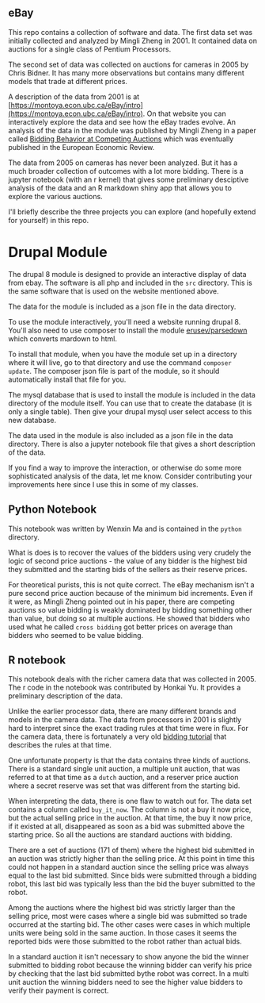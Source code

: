 ## eBay

This repo contains a collection of software and data.  The first data set  was initially collected and analyzed by Mingli Zheng in 2001.  It contained data on auctions for a single class of Pentium Processors.

The second set of data was collected on auctions for cameras in 2005 by Chris Bidner.  It has many more observations but contains many different models that trade at different prices.

A description of the data from 2001 is at [https://montoya.econ.ubc.ca/eBay/intro](https://montoya.econ.ubc.ca/eBay/intro).  On that website you can interactively explore the data and see how the eBay trades evolve.  An analysis of the data in the module was published by Mingli Zheng in a paper called [Bidding Behavior at Competing Auctions](https://papers.ssrn.com/sol3/papers.cfm?abstract_id=691986) which was eventually published in the European Economic Review.

The data from 2005 on cameras has never been analyzed. But it has a much broader collection of outcomes with a lot more bidding.  There is a jupyter notebook (with an r kernel) that gives some preliminary desciptive analysis of the data and an R markdown shiny app that allows you to explore the various auctions.

I'll briefly describe the three projects you can explore (and hopefully extend for yourself) in this repo.

# Drupal Module

The drupal 8 module is designed to provide an interactive display of data from ebay. The software is all php and included in the `src` directory.  This is the same software that is used on the website mentioned above.

The data for the module is included as a json file in the data directory.

To use the module interactively, you'll need a website running drupal 8.  You'll also need to use composer to install the module [erusev/parsedown](https://github.com/erusev/parsedown) which converts mardown to html.  

To install that module, when you have the module set up in a directory where it will live, go to that directory and use the command `composer update`.  The composer json file is part of the module, so it should automatically install that file for you.

The mysql database that is used to install the module is included in the data directory of the module itself.  You can use that to create the database (it is only a single table).  Then give your drupal mysql user select access to this new database.

The data used in the module is also included as a json file in the data directory.  There is also a jupyter notebook file that gives a short description of the data.

If you find a way to improve the interaction, or otherwise do some more sophisticated analysis of the data, let me know.  Consider contributing your improvements here since I use this in some of my classes.

## Python Notebook

This notebook was written by Wenxin Ma and is contained in the `python` directory. 

What is does is to recover the values of the bidders using very crudely the logic of second price auctions - the value of any bidder is the highest bid they submitted and the starting bids of the sellers as their reserve prices.

For theoretical purists, this is not quite correct.  The eBay mechanism isn't a pure second price auction because of the minimum bid increments.  Even if it were, as Mingli Zheng pointed out in his paper, there are competing auctions so value bidding is weakly dominated by bidding something other than value, but doing so at multiple auctions.  He showed that  bidders who used what he called `cross bidding` got better prices on average than bidders who seemed to be value bidding.

## R notebook
 This notebook deals with the richer camera data that was collected in 2005. The r code in the notebook was contributed by Honkai Yu.  It provides a preliminary description of the data.
 
 Unlike the earlier processor data, there are many different brands and models in the camera data.  The data from processors in 2001 is slightly hard to interpret since the exact trading rules at that time were in flux.  For the camera data, there is fortunately a very old [bidding tutorial](https://papers.ssrn.com/sol3/papers.cfm?abstract_id=691986) that describes the rules at that time. 
 
 One unfortunate property is that the data contains three kinds of auctions.  There is a standard single unit auction, a multiple unit auction, that was referred to at that time as a `dutch` auction, and a reserver price auction where a secret reserve was set that was different from the starting bid.
 
 When interpreting the data, there is one flaw to watch out for.  The data set contains a column called `buy_it_now`.  The column is not a buy it now price, but the actual selling price in the auction. At that time, the buy it now price, if it existed at all, disappeared as soon as a bid was submitted above the starting price.  So all the auctions are standard auctions with bidding.
 
 There are a set of auctions (171 of them) where the highest bid submitted in an auction was strictly higher than the selling price. At this point in time this could not happen in a standard auction since the selling price was always equal to the last bid submitted. Since bids were submitted through a bidding robot, this last bid was typically less than the bid the buyer submitted to the robot.
 
 Among the auctions where the highest bid was strictly larger than the selling price, most were cases where a single bid was submitted so trade occurred at the starting bid. The other cases were cases in which multiple units were being sold in the same auction.  In those cases it seems the reported bids were those submitted to the robot rather than actual bids.
 
 In a standard auction it isn't necessary to show anyone the bid the winner submitted to bidding robot because the winning bidder can verify his price by checking that the last bid submitted bythe robot was correct.  In a multi unit auction the winning bidders need to see the higher value bidders to verify their payment is correct. 
